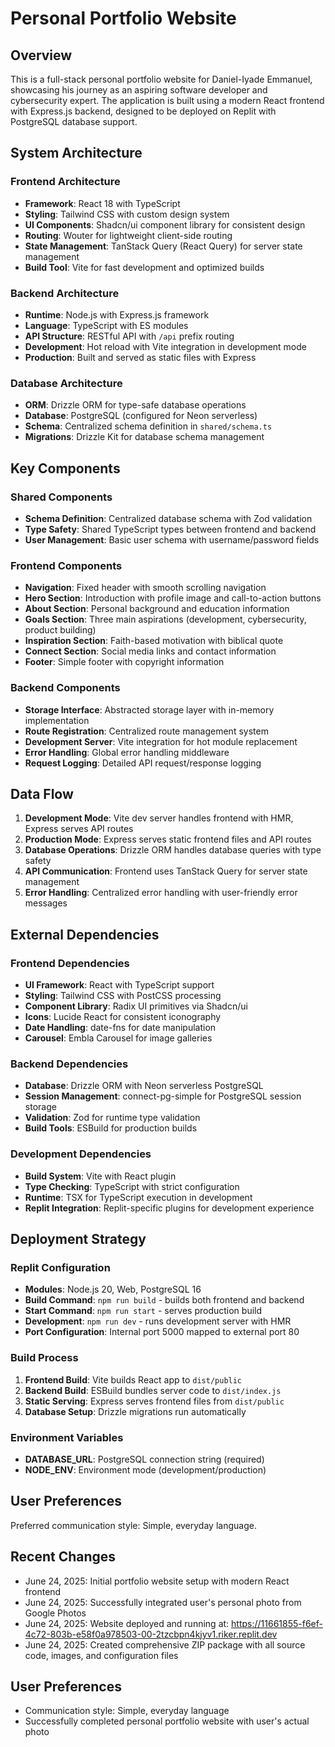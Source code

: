 # Personal Portfolio Website

## Overview

This is a full-stack personal portfolio website for Daniel-Iyade Emmanuel, showcasing his journey as an aspiring software developer and cybersecurity expert. The application is built using a modern React frontend with Express.js backend, designed to be deployed on Replit with PostgreSQL database support.

## System Architecture

### Frontend Architecture
- **Framework**: React 18 with TypeScript
- **Styling**: Tailwind CSS with custom design system
- **UI Components**: Shadcn/ui component library for consistent design
- **Routing**: Wouter for lightweight client-side routing
- **State Management**: TanStack Query (React Query) for server state management
- **Build Tool**: Vite for fast development and optimized builds

### Backend Architecture
- **Runtime**: Node.js with Express.js framework
- **Language**: TypeScript with ES modules
- **API Structure**: RESTful API with `/api` prefix routing
- **Development**: Hot reload with Vite integration in development mode
- **Production**: Built and served as static files with Express

### Database Architecture
- **ORM**: Drizzle ORM for type-safe database operations
- **Database**: PostgreSQL (configured for Neon serverless)
- **Schema**: Centralized schema definition in `shared/schema.ts`
- **Migrations**: Drizzle Kit for database schema management

## Key Components

### Shared Components
- **Schema Definition**: Centralized database schema with Zod validation
- **Type Safety**: Shared TypeScript types between frontend and backend
- **User Management**: Basic user schema with username/password fields

### Frontend Components
- **Navigation**: Fixed header with smooth scrolling navigation
- **Hero Section**: Introduction with profile image and call-to-action buttons
- **About Section**: Personal background and education information
- **Goals Section**: Three main aspirations (development, cybersecurity, product building)
- **Inspiration Section**: Faith-based motivation with biblical quote
- **Connect Section**: Social media links and contact information
- **Footer**: Simple footer with copyright information

### Backend Components
- **Storage Interface**: Abstracted storage layer with in-memory implementation
- **Route Registration**: Centralized route management system
- **Development Server**: Vite integration for hot module replacement
- **Error Handling**: Global error handling middleware
- **Request Logging**: Detailed API request/response logging

## Data Flow

1. **Development Mode**: Vite dev server handles frontend with HMR, Express serves API routes
2. **Production Mode**: Express serves static frontend files and API routes
3. **Database Operations**: Drizzle ORM handles database queries with type safety
4. **API Communication**: Frontend uses TanStack Query for server state management
5. **Error Handling**: Centralized error handling with user-friendly error messages

## External Dependencies

### Frontend Dependencies
- **UI Framework**: React with TypeScript support
- **Styling**: Tailwind CSS with PostCSS processing
- **Component Library**: Radix UI primitives via Shadcn/ui
- **Icons**: Lucide React for consistent iconography
- **Date Handling**: date-fns for date manipulation
- **Carousel**: Embla Carousel for image galleries

### Backend Dependencies
- **Database**: Drizzle ORM with Neon serverless PostgreSQL
- **Session Management**: connect-pg-simple for PostgreSQL session storage
- **Validation**: Zod for runtime type validation
- **Build Tools**: ESBuild for production builds

### Development Dependencies
- **Build System**: Vite with React plugin
- **Type Checking**: TypeScript with strict configuration
- **Runtime**: TSX for TypeScript execution in development
- **Replit Integration**: Replit-specific plugins for development experience

## Deployment Strategy

### Replit Configuration
- **Modules**: Node.js 20, Web, PostgreSQL 16
- **Build Command**: `npm run build` - builds both frontend and backend
- **Start Command**: `npm run start` - serves production build
- **Development**: `npm run dev` - runs development server with HMR
- **Port Configuration**: Internal port 5000 mapped to external port 80

### Build Process
1. **Frontend Build**: Vite builds React app to `dist/public`
2. **Backend Build**: ESBuild bundles server code to `dist/index.js`
3. **Static Serving**: Express serves frontend files from `dist/public`
4. **Database Setup**: Drizzle migrations run automatically

### Environment Variables
- **DATABASE_URL**: PostgreSQL connection string (required)
- **NODE_ENV**: Environment mode (development/production)

## User Preferences

Preferred communication style: Simple, everyday language.

## Recent Changes

- June 24, 2025: Initial portfolio website setup with modern React frontend
- June 24, 2025: Successfully integrated user's personal photo from Google Photos
- June 24, 2025: Website deployed and running at: https://11661855-f6ef-4c72-803b-e58f0a978503-00-2tzcbpn4kjyv1.riker.replit.dev
- June 24, 2025: Created comprehensive ZIP package with all source code, images, and configuration files

## User Preferences

- Communication style: Simple, everyday language
- Successfully completed personal portfolio website with user's actual photo